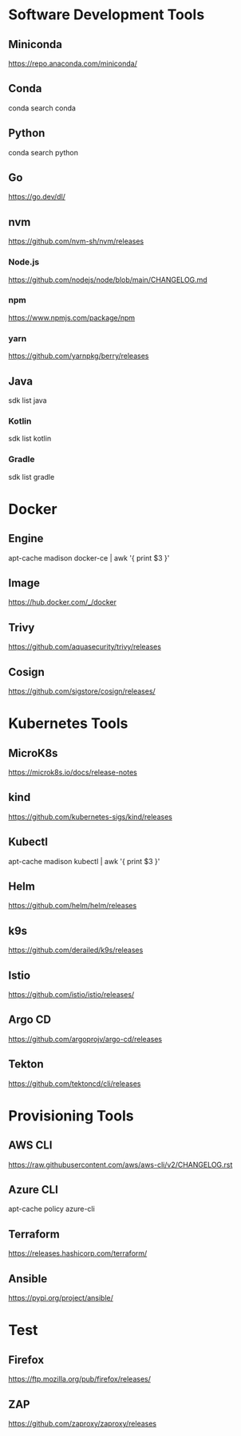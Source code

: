 # Software Development Tools

## Miniconda

<https://repo.anaconda.com/miniconda/>

## Conda

conda search conda

## Python

conda search python

## Go

<https://go.dev/dl/>

## nvm

<https://github.com/nvm-sh/nvm/releases>

### Node.js

<https://github.com/nodejs/node/blob/main/CHANGELOG.md>

### npm

<https://www.npmjs.com/package/npm>

### yarn

<https://github.com/yarnpkg/berry/releases>

## Java

sdk list java

### Kotlin

sdk list kotlin

### Gradle

sdk list gradle

# Docker

## Engine

apt-cache madison docker-ce | awk '{ print $3 }'

## Image

<https://hub.docker.com/_/docker>

## Trivy

<https://github.com/aquasecurity/trivy/releases>

## Cosign

<https://github.com/sigstore/cosign/releases/>

# Kubernetes Tools

## MicroK8s

<https://microk8s.io/docs/release-notes>

## kind

<https://github.com/kubernetes-sigs/kind/releases>

## Kubectl

apt-cache madison kubectl | awk '{ print $3 }'

## Helm

<https://github.com/helm/helm/releases>

## k9s

<https://github.com/derailed/k9s/releases>

## Istio

<https://github.com/istio/istio/releases/>

## Argo CD

<https://github.com/argoprojv/argo-cd/releases>

## Tekton

<https://github.com/tektoncd/cli/releases>

# Provisioning Tools

## AWS CLI

<https://raw.githubusercontent.com/aws/aws-cli/v2/CHANGELOG.rst>

## Azure CLI

apt-cache policy azure-cli

## Terraform

<https://releases.hashicorp.com/terraform/>

## Ansible

<https://pypi.org/project/ansible/>

# Test

## Firefox

<https://ftp.mozilla.org/pub/firefox/releases/>

## ZAP

<https://github.com/zaproxy/zaproxy/releases>

